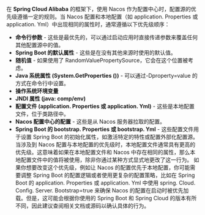 在 **Spring Cloud Alibaba** 的框架下，使用 Nacos 作为配置中心时，配置源的优先级遵循一定的规则。当 Nacos 配置和本地配置（如 application. Properties 或 application. Yml）中出现相同的属性时，通常遵循以下优先级顺序：
- **命令行参数** - 这些是最优先的，可以通过启动应用时直接传递参数来覆盖任何其他配置源中的值。
- **Spring Boot 的默认属性** - 这些是在没有其他来源时使用的默认值。
- **随机值** - 如果使用了 RandomValuePropertySource，它会在这个位置被考虑。
- **Java 系统属性 (System.GetProperties ())** - 可以通过-Dproperty=value 的方式在命令行中设置。
- **操作系统环境变量**
- **JNDI 属性 (java: comp/env)**
- **配置文件 (application. Properties 或 application. Yml)** - 这些是本地配置文件，位于类路径中。
- **Nacos 配置中心的配置** - 这些是从 Nacos 服务器拉取的配置。
- **Spring Boot 的 bootstrap. Properties 或 bootstrap. Yml** - 这些配置文件用于设置 Spring Boot 的初始化属性，如激活特定的特性或配置外部化配置源。
当涉及到 Nacos 配置与本地配置的优先级时，本地配置文件通常具有更高的优先级。这意味着如果在本地配置文件和 Nacos 中存在相同的属性，那么本地配置文件中的值将被使用，除非你通过某种方式显式地更改了这一行为。
如果你想要改变这个优先级，例如让 Nacos 的配置优先于本地配置，你可能需要调整 Spring Boot 的配置逻辑或者使用更复杂的配置策略，比如在 Spring Boot 的 application. Properties 或 application. Yml 中使用 spring. Cloud. Config. Server. Bootstrap=true 来确保 Nacos 的配置在启动时被优先加载。但是，这可能会根据你使用的 Spring Boot 和 Spring Cloud 的版本有所不同，因此建议查阅相关文档或源码以确认具体的行为。